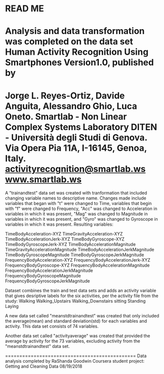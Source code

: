 # READ ME 

Analysis and data transformation was completed on the data set Human Activity Recognition Using Smartphones Version1.0, published by
==================================================================
Jorge L. Reyes-Ortiz, Davide Anguita, Alessandro Ghio, Luca Oneto.
Smartlab - Non Linear Complex Systems Laboratory
DITEN - Università degli Studi di Genova.
Via Opera Pia 11A, I-16145, Genoa, Italy.
activityrecognition@smartlab.ws
www.smartlab.ws
==================================================================
 
A "trainandtest" data set was created with tranformation that included changing variable names to descriptive name. Changes made include variables that began with "t" were changed to Time, variables that begin with "f" were changed to Frequency, "Acc" was changed to Acceleration in variables in which it was present,  "Mag" was changed to Magnitude in variables in which it was present, and "Gyro" was changed to Gyroscope in variables in which it was present. Resulting variables:

TimeBodyAcceleration-XYZ
TimeGravityAcceleration-XYZ
TimeBodyAccelerationJerk-XYZ
TimeBodyGyroscope-XYZ
TimeBodyGyroscopeJerk-XYZ
TimeBodyAccelerationMagnitude
TimeGravityAccelerationMagnitude
TimeBodyAccelerationJerkMagnitude
TimeBodyGyroscopeMagnitude
TimeBodyGyroscopeJerkMagnitude
FrequencyBodyAcceleration-XYZ
FrequencyBodyAccelerationJerk-XYZ
FrequencyBodyGyroscope-XYZ
FrequencyBodyAccelerationMagnitude
FrequencyBodyAccelerationJerkMagnitude
FrequencyBodyGyroscopeMagnitude
FrequencyBodyGyroscopeJerkMagnitude

Dataset combines the train and test data sets and adds an activity variable that gives desriptive labels for the six activities, per the activity file from the study:
Walking
Walking_Upstairs
Walking_Downstairs
sitting
Standing
Laying

A new data set called "meanstdtrainandtest" was created that only included the average(mean) and standard deviation(std) for each variables and activity. This data set consists of 74 variables.

Another data set called "activityaverage" was created that provided the average by activity for the 73 variables, excluding activity from the "meanstdtrainandtest" data set.

==============================================
Data analysis completed by
RaShanda Goodwin 
Coursera student project: Getting and Cleaning Data
08/19/2018

